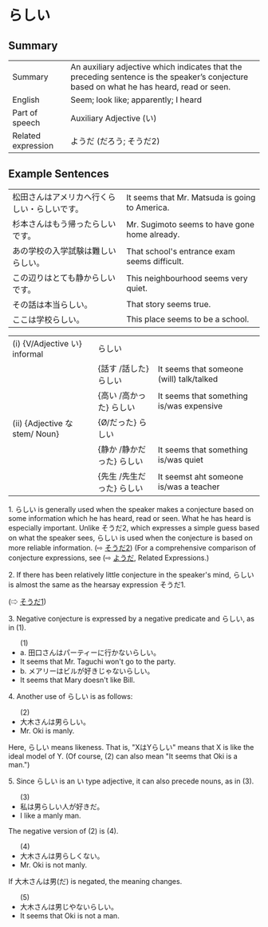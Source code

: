 # らしい

## Summary

<table><tr>   <td>Summary</td>   <td>An auxiliary adjective which indicates that the preceding sentence is the speaker’s conjecture based on what he has heard, read or seen.</td></tr><tr>   <td>English</td>   <td>Seem; look like; apparently; I heard</td></tr><tr>   <td>Part of speech</td>   <td>Auxiliary Adjective (い)</td></tr><tr>   <td>Related expression</td>   <td>ようだ (だろう; そうだ2)</td></tr></table>

## Example Sentences

<table><tr>   <td>松田さんはアメリカへ行くらしい・らしいです。</td>   <td>It seems that Mr. Matsuda is going to America.</td></tr><tr>   <td>杉本さんはもう帰ったらしいです。</td>   <td>Mr. Sugimoto seems to have gone home already.</td></tr><tr>   <td>あの学校の入学試験は難しいらしい。</td>   <td>That school's entrance exam seems difficult.</td></tr><tr>   <td>この辺りはとても静からしいです。</td>   <td>This neighbourhood seems very quiet.</td></tr><tr>   <td>その話は本当らしい。</td>   <td>That story seems true.</td></tr><tr>   <td>ここは学校らしい。</td>   <td>This place seems to be a school.</td></tr></table>

<table class="table"> <tbody><tr class="tr head"> <td class="td"><span class="numbers">(i)</span> <span> <span class="bold">{V/Adjective い}    informal</span></span></td> <td class="td"><span class="concept">らしい</span> </td> <td class="td"><span>&nbsp;</span></td> </tr> <tr class="tr"> <td class="td"><span>&nbsp;</span></td> <td class="td"><span>{話す /話した} <span class="concept">らしい</span></span></td> <td class="td"><span>It    seems that someone (will) talk/talked</span></td> </tr> <tr class="tr"> <td class="td"><span>&nbsp;</span></td> <td class="td"><span>{高い /高かった} <span class="concept">らしい</span></span></td> <td class="td"><span>It    seems that something is/was expensive</span></td> </tr> <tr class="tr head"> <td class="td"><span class="numbers">(ii)</span> <span> <span class="bold">{Adjective な stem/   Noun}</span></span></td> <td class="td"><span>{</span><span class="concept">Ø</span><span>/<span class="concept">だった</span>} <span class="concept">らしい</span></span></td> <td class="td"><span>&nbsp;</span></td> </tr> <tr class="tr"> <td class="td"><span>&nbsp;</span></td> <td class="td"><span>{静か /静か<span class="concept">だった</span>} <span class="concept">らしい</span></span></td> <td class="td"><span>It    seems that something is/was quiet</span></td> </tr> <tr class="tr"> <td class="td"><span>&nbsp;</span></td> <td class="td"><span>{先生 /先生<span class="concept">だった</span>} <span class="concept">らしい</span></span></td> <td class="td"><span>It    seemst aht someone is/was a teacher</span></td> </tr></tbody></table>

<p>1. <span class="cloze">らしい</span> is generally used when the speaker makes a conjecture based on some information which he has heard, read or seen. What he has heard is especially important. Unlike そうだ2, which expresses a simple guess based on what the speaker sees, <span class="cloze">らしい</span> is used when the conjecture is based on more reliable information. (⇨ <a href="#㊦ そうだ (2)">そうだ2</a>) (For a comprehensive comparison of conjecture expressions, see (⇨ <a href="#㊦ ようだ">ようだ</a>, Related Expressions.)</p>  <p>2. If there has been relatively little conjecture in the speaker's mind, <span class="cloze">らしい</span> is almost the same as the hearsay expression そうだ1.</p>   <p>(⇨ <a href="#㊦ そうだ (1)">そうだ1</a>)</p>  <p>3. Negative conjecture is expressed by a negative predicate and <span class="cloze">らしい</span>, as in (1).</p>  <ul>(1) <li>a. 田口さんはパーティーに行かない<span class="cloze">らしい</span>。</li> <li>It seems that Mr. Taguchi won't go to the party.</li> <div class="divide"></div> <li>b. メアリーはビルが好きじゃない<span class="cloze">らしい</span>。</li> <li>It seems that Mary doesn't like Bill.</li> </ul>  <p>4. Another use of <span class="cloze">らしい</span> is as follows:</p>  <ul>(2) <li>大木さんは男<span class="cloze">らしい</span>。</li> <li>Mr. Oki is manly.</li> </ul>  <p>Here, <span class="cloze">らしい</span> means likeness. That is, "XはY<span class="cloze">らしい</span>" means that X is like the ideal model of Y. (Of course, (2) can also mean "It seems that Oki is a man.")</p>  <p>5. Since <span class="cloze">らしい</span> is an い type adjective, it can also precede nouns, as in (3).</p>  <ul>(3) <li>私は男<span class="cloze">らしい</span>人が好きだ。</li> <li>I like a manly man.</li> </ul>  <p>The negative version of (2) is (4).</p>  <ul>(4) <li>大木さんは男<span class="cloze">らしくない</span>。</li> <li>Mr. Oki is not manly.</li> </ul>  <p>If 大木さんは男(だ) is negated, the meaning changes.</p>  <ul>(5) <li>大木さんは男じやない<span class="cloze">らしい</span>。</li> <li>It seems that Oki is not a man.</li> </ul>

